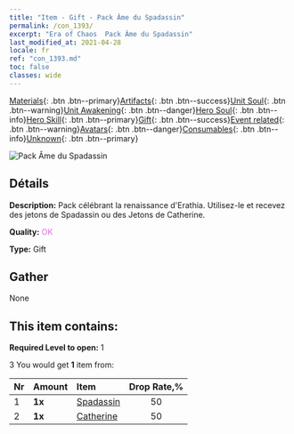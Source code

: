 ```yaml
---
title: "Item - Gift - Pack Âme du Spadassin"
permalink: /con_1393/
excerpt: "Era of Chaos  Pack Âme du Spadassin"
last_modified_at: 2021-04-28
locale: fr
ref: "con_1393.md"
toc: false
classes: wide
---
```

 [Materials](/ItemsFR/){: .btn .btn--primary}[Artifacts](/ItemsFR/Artifacts/){: .btn .btn--success}[Unit Soul](/ItemsFR/UnitSoul/){: .btn .btn--warning}[Unit Awakening](/ItemsFR/UnitAwakening/){: .btn .btn--danger}[Hero Soul](/ItemsFR/HeroSoul/){: .btn .btn--info}[Hero Skill](/ItemsFR/HeroSkill/){: .btn .btn--primary}[Gift](/ItemsFR/Gift/){: .btn .btn--success}[Event related](/ItemsFR/Events/){: .btn .btn--warning}[Avatars](/ItemsFR/Avatars/){: .btn .btn--danger}[Consumables](/ItemsFR/Consumables/){: .btn .btn--info}[Unknown](/ItemsFR/Unknown/){: .btn .btn--primary}

 ![Pack Âme du Spadassin](/images/t/i_907007.png)

## Détails
 **Description:** Pack célébrant la renaissance d'Erathia. Utilisez-le et recevez des jetons de Spadassin ou des Jetons de Catherine.

 **Quality:** <span style="color: #DA70D6">OK</span>

 **Type:** Gift

## Gather

  None

## This item contains:

 **Required Level to open:** 1

 3 You would get **1** item  from:

  | Nr | Amount |     Item    | Drop Rate,% |
  |:---|:-------|:------------|:---------:|
  | 1 |  **1x** | [Spadassin](/ItemsFR/unt_193/) | 50 | 
  | 2 |  **1x** | [Catherine](/ItemsFR/her_361/) | 50 | 
